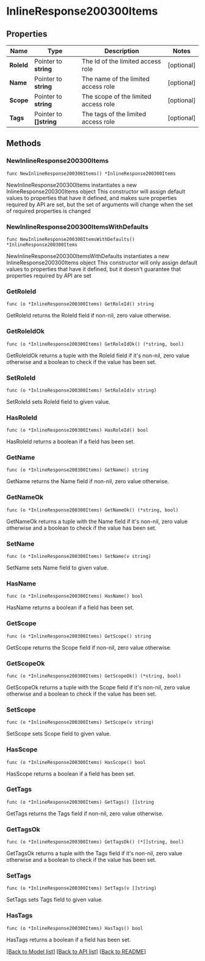 # InlineResponse200300Items

## Properties

Name | Type | Description | Notes
------------ | ------------- | ------------- | -------------
**RoleId** | Pointer to **string** | The Id of the limited access role | [optional] 
**Name** | Pointer to **string** | The name of the limited access role | [optional] 
**Scope** | Pointer to **string** | The scope of the limited access role | [optional] 
**Tags** | Pointer to **[]string** | The tags of the limited access role | [optional] 

## Methods

### NewInlineResponse200300Items

`func NewInlineResponse200300Items() *InlineResponse200300Items`

NewInlineResponse200300Items instantiates a new InlineResponse200300Items object
This constructor will assign default values to properties that have it defined,
and makes sure properties required by API are set, but the set of arguments
will change when the set of required properties is changed

### NewInlineResponse200300ItemsWithDefaults

`func NewInlineResponse200300ItemsWithDefaults() *InlineResponse200300Items`

NewInlineResponse200300ItemsWithDefaults instantiates a new InlineResponse200300Items object
This constructor will only assign default values to properties that have it defined,
but it doesn't guarantee that properties required by API are set

### GetRoleId

`func (o *InlineResponse200300Items) GetRoleId() string`

GetRoleId returns the RoleId field if non-nil, zero value otherwise.

### GetRoleIdOk

`func (o *InlineResponse200300Items) GetRoleIdOk() (*string, bool)`

GetRoleIdOk returns a tuple with the RoleId field if it's non-nil, zero value otherwise
and a boolean to check if the value has been set.

### SetRoleId

`func (o *InlineResponse200300Items) SetRoleId(v string)`

SetRoleId sets RoleId field to given value.

### HasRoleId

`func (o *InlineResponse200300Items) HasRoleId() bool`

HasRoleId returns a boolean if a field has been set.

### GetName

`func (o *InlineResponse200300Items) GetName() string`

GetName returns the Name field if non-nil, zero value otherwise.

### GetNameOk

`func (o *InlineResponse200300Items) GetNameOk() (*string, bool)`

GetNameOk returns a tuple with the Name field if it's non-nil, zero value otherwise
and a boolean to check if the value has been set.

### SetName

`func (o *InlineResponse200300Items) SetName(v string)`

SetName sets Name field to given value.

### HasName

`func (o *InlineResponse200300Items) HasName() bool`

HasName returns a boolean if a field has been set.

### GetScope

`func (o *InlineResponse200300Items) GetScope() string`

GetScope returns the Scope field if non-nil, zero value otherwise.

### GetScopeOk

`func (o *InlineResponse200300Items) GetScopeOk() (*string, bool)`

GetScopeOk returns a tuple with the Scope field if it's non-nil, zero value otherwise
and a boolean to check if the value has been set.

### SetScope

`func (o *InlineResponse200300Items) SetScope(v string)`

SetScope sets Scope field to given value.

### HasScope

`func (o *InlineResponse200300Items) HasScope() bool`

HasScope returns a boolean if a field has been set.

### GetTags

`func (o *InlineResponse200300Items) GetTags() []string`

GetTags returns the Tags field if non-nil, zero value otherwise.

### GetTagsOk

`func (o *InlineResponse200300Items) GetTagsOk() (*[]string, bool)`

GetTagsOk returns a tuple with the Tags field if it's non-nil, zero value otherwise
and a boolean to check if the value has been set.

### SetTags

`func (o *InlineResponse200300Items) SetTags(v []string)`

SetTags sets Tags field to given value.

### HasTags

`func (o *InlineResponse200300Items) HasTags() bool`

HasTags returns a boolean if a field has been set.


[[Back to Model list]](../README.md#documentation-for-models) [[Back to API list]](../README.md#documentation-for-api-endpoints) [[Back to README]](../README.md)


